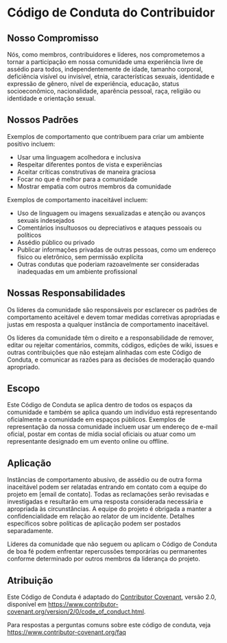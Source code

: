 # Código de Conduta do Contribuidor

## Nosso Compromisso

Nós, como membros, contribuidores e líderes, nos comprometemos a tornar a participação em nossa comunidade uma experiência livre de assédio para todos, independentemente de idade, tamanho corporal, deficiência visível ou invisível, etnia, características sexuais, identidade e expressão de gênero, nível de experiência, educação, status socioeconômico, nacionalidade, aparência pessoal, raça, religião ou identidade e orientação sexual.

## Nossos Padrões

Exemplos de comportamento que contribuem para criar um ambiente positivo incluem:

- Usar uma linguagem acolhedora e inclusiva
- Respeitar diferentes pontos de vista e experiências
- Aceitar críticas construtivas de maneira graciosa
- Focar no que é melhor para a comunidade
- Mostrar empatia com outros membros da comunidade

Exemplos de comportamento inaceitável incluem:

- Uso de linguagem ou imagens sexualizadas e atenção ou avanços sexuais indesejados
- Comentários insultuosos ou depreciativos e ataques pessoais ou políticos
- Assédio público ou privado
- Publicar informações privadas de outras pessoas, como um endereço físico ou eletrônico, sem permissão explícita
- Outras condutas que poderiam razoavelmente ser consideradas inadequadas em um ambiente profissional

## Nossas Responsabilidades

Os líderes da comunidade são responsáveis por esclarecer os padrões de comportamento aceitável e devem tomar medidas corretivas apropriadas e justas em resposta a qualquer instância de comportamento inaceitável.

Os líderes da comunidade têm o direito e a responsabilidade de remover, editar ou rejeitar comentários, commits, códigos, edições de wiki, issues e outras contribuições que não estejam alinhadas com este Código de Conduta, e comunicar as razões para as decisões de moderação quando apropriado.

## Escopo

Este Código de Conduta se aplica dentro de todos os espaços da comunidade e também se aplica quando um indivíduo está representando oficialmente a comunidade em espaços públicos. Exemplos de representação da nossa comunidade incluem usar um endereço de e-mail oficial, postar em contas de mídia social oficiais ou atuar como um representante designado em um evento online ou offline.

## Aplicação

Instâncias de comportamento abusivo, de assédio ou de outra forma inaceitável podem ser relatadas entrando em contato com a equipe do projeto em [email de contato]. Todas as reclamações serão revisadas e investigadas e resultarão em uma resposta considerada necessária e apropriada às circunstâncias. A equipe do projeto é obrigada a manter a confidencialidade em relação ao relator de um incidente. Detalhes específicos sobre políticas de aplicação podem ser postados separadamente.

Líderes da comunidade que não seguem ou aplicam o Código de Conduta de boa fé podem enfrentar repercussões temporárias ou permanentes conforme determinado por outros membros da liderança do projeto.

## Atribuição

Este Código de Conduta é adaptado do [Contributor Covenant][homepage], versão 2.0, disponível em https://www.contributor-covenant.org/version/2/0/code_of_conduct.html.

[homepage]: https://www.contributor-covenant.org

Para respostas a perguntas comuns sobre este código de conduta, veja https://www.contributor-covenant.org/faq